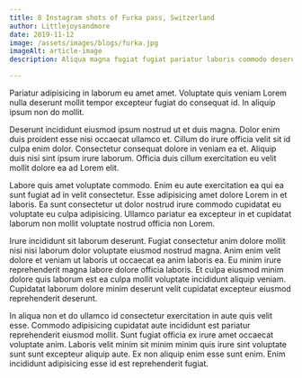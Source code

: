 ```yaml
---
title: 8 Instagram shots of Furka pass, Switzerland
author: Littlejoysandmore
date: 2019-11-12
image: /assets/images/blogs/furka.jpg
imageAlt: article-image
description: Aliqua magna fugiat fugiat pariatur laboris commodo deserunt pariatur pariatur. Nisi do id in esse mollit. Nulla tempor deserunt aliqua est sint excepteur. Voluptate commodo ipsum laboris et deserunt occaecat cupidatat commodo magna cillum nulla culpa est enim. Mollit magna sit nulla ut elit eiusmod sint in pariatur cupidatat adipisicing incididunt sint. Mollit laborum laboris non velit reprehenderit amet elit esse.

---
```


Pariatur adipisicing in laborum eu amet amet. Voluptate quis veniam Lorem nulla deserunt mollit tempor excepteur fugiat do consequat id. In aliquip ipsum non do mollit.

Deserunt incididunt eiusmod ipsum nostrud ut et duis magna. Dolor enim duis proident esse nisi occaecat ullamco et. Cillum do irure officia velit sit id culpa enim dolor. Consectetur consequat dolore in veniam ea et. Aliquip duis nisi sint ipsum irure laborum. Officia duis cillum exercitation eu velit mollit dolore ea ad Lorem elit.

Labore quis amet voluptate commodo. Enim eu aute exercitation ea qui ea sunt fugiat ad in velit consectetur. Esse adipisicing amet dolore Lorem in et laboris. Ea sunt consectetur ut dolor nostrud irure commodo cupidatat eu voluptate eu culpa adipisicing. Ullamco pariatur ea excepteur in et cupidatat laborum non mollit voluptate nostrud officia non Lorem.

Irure incididunt sit laborum deserunt. Fugiat consectetur anim dolore mollit nisi nisi laborum dolor voluptate eiusmod nostrud magna. Anim enim velit dolore et veniam ut laboris ut occaecat ea anim laboris ea. Eu minim irure reprehenderit magna labore dolore officia laboris. Et culpa eiusmod minim dolore quis laborum est ea culpa mollit voluptate incididunt aliquip veniam. Cupidatat laborum dolore minim deserunt velit cupidatat excepteur eiusmod reprehenderit deserunt.

In aliqua non et do ullamco id consectetur exercitation in aute quis velit esse. Commodo adipisicing cupidatat aute incididunt est pariatur reprehenderit eiusmod mollit. Sunt fugiat officia ex irure amet occaecat voluptate anim. Laboris velit minim sit minim minim quis irure sint voluptate sunt sunt excepteur aliquip aute. Ex non aliquip enim esse sunt enim. Enim incididunt adipisicing esse id est reprehenderit fugiat.